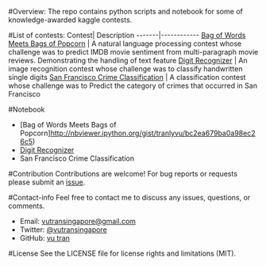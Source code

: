 #Overview:
The repo contains python scripts and notebook for some of knowledge-awarded kaggle contests. 

#List of contests:
Contest| Description
-------|------------
[Bag of Words Meets Bags of Popcorn](https://github.com/tranlyvu/kaggle/tree/master/Bag%20of%20Words%20Meets%20Bags%20of%20Popcorn) | A natural language processing contest whose challenge was to predict IMDB movie sentiment from multi-paragraph movie reviews. Demonstrating the handling of text feature 
[Digit Recognizer](https://github.com/tranlyvu/kaggle/tree/master/Digit%20Recognizer) | An image recognition contest whose challenge was to classify handwritten single digits 
[San Francisco Crime Classification](https://github.com/tranlyvu/kaggle/tree/master/San%20Francisco%20Crime%20Classification) | A classification contest whose challenge was to Predict the category of crimes that occurred in San Francisco  

#Notebook
*	[Bag of Words Meets Bags of Popcorn]http://nbviewer.ipython.org/gist/tranlyvu/bc2ea679ba0a98ec26c5)
*	[Digit Recognizer](http://nbviewer.ipython.org/gist/tranlyvu/da54146d97147cb401c4)
*	San Francisco Crime Classification

#Contribution
Contributions are welcome! For bug reports or requests please submit an [issue](https://github.com/tranlyvu/kaggle/issues).

#Contact-info
Feel free to contact me to discuss any issues, questions, or comments.
*  Email: vutransingapore@gmail.com
*  Twitter: [@vutransingapore](https://twitter.com/vutransingapore)
*  GitHub: [vu tran](https://github.com/tranlyvu)

#License
See the LICENSE file for license rights and limitations (MIT).

	
